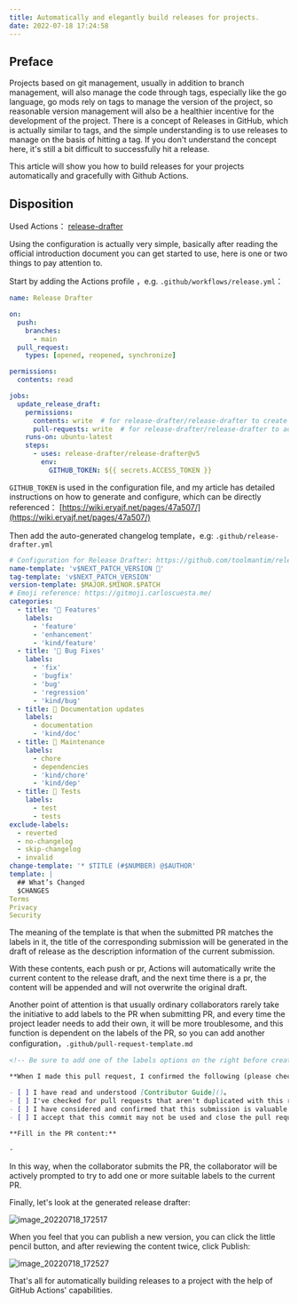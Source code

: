 ```yaml
---
title: Automatically and elegantly build releases for projects.
date: 2022-07-18 17:24:58
---
```


## Preface

Projects based on git management, usually in addition to branch management, will also manage the code through tags, especially like the go language, go mods rely on tags to manage the version of the project, so reasonable version management will also be a healthier incentive for the development of the project. There is a concept of Releases in GitHub, which is actually similar to tags, and the simple understanding is to use releases to manage on the basis of hitting a tag. If you don't understand the concept here, it's still a bit difficult to successfully hit a release.

This article will show you how to build releases for your projects automatically and gracefully with Github Actions.

## Disposition

Used Actions： [release-drafter](https://github.com/release-drafter/release-drafter)

Using the configuration is actually very simple, basically after reading the official introduction document you can get started to use, here is one or two things to pay attention to.

Start by adding the Actions profile ，e.g. `.github/workflows/release.yml`：

```yml
name: Release Drafter

on:
  push:
    branches:
      - main
  pull_request:
    types: [opened, reopened, synchronize]

permissions:
  contents: read

jobs:
  update_release_draft:
    permissions:
      contents: write  # for release-drafter/release-drafter to create a github release
      pull-requests: write  # for release-drafter/release-drafter to add label to PR
    runs-on: ubuntu-latest
    steps:
      - uses: release-drafter/release-drafter@v5
        env:
          GITHUB_TOKEN: ${{ secrets.ACCESS_TOKEN }}
```

`GITHUB_TOKEN` is used in the configuration file, and my article has detailed instructions on how to generate and configure, which can be directly referenced： [https://wiki.eryajf.net/pages/47a507/](https://wiki.eryajf.net/pages/47a507/)

Then add the auto-generated changelog template，e.g: `.github/release-drafter.yml`

```yml
# Configuration for Release Drafter: https://github.com/toolmantim/release-drafter
name-template: 'v$NEXT_PATCH_VERSION 🌈'
tag-template: 'v$NEXT_PATCH_VERSION'
version-template: $MAJOR.$MINOR.$PATCH
# Emoji reference: https://gitmoji.carloscuesta.me/
categories:
  - title: '🚀 Features'
    labels:
      - 'feature'
      - 'enhancement'
      - 'kind/feature'
  - title: '🐛 Bug Fixes'
    labels:
      - 'fix'
      - 'bugfix'
      - 'bug'
      - 'regression'
      - 'kind/bug'
  - title: 📝 Documentation updates
    labels:
      - documentation
      - 'kind/doc'
  - title: 👻 Maintenance
    labels:
      - chore
      - dependencies
      - 'kind/chore'
      - 'kind/dep'
  - title: 🚦 Tests
    labels:
      - test
      - tests
exclude-labels:
  - reverted
  - no-changelog
  - skip-changelog
  - invalid
change-template: '* $TITLE (#$NUMBER) @$AUTHOR'
template: |
  ## What’s Changed
  $CHANGES
Terms
Privacy
Security
```

The meaning of the template is that when the submitted PR matches the labels in it, the title of the corresponding submission will be generated in the draft of release as the description information of the current submission.

With these contents, each push or pr, Actions will automatically write the current content to the release draft, and the next time there is a pr, the content will be appended and will not overwrite the original draft.

Another point of attention is that usually ordinary collaborators rarely take the initiative to add labels to the PR when submitting PR, and every time the project leader needs to add their own, it will be more troublesome, and this function is dependent on the labels of the PR, so you can add another configuration，`.github/pull-request-template.md`

```markdown
<!-- Be sure to add one of the labels options on the right before creating a PR: [feature], [fix], [documentation]. This allows Actions to automatically categorize PRs when Releases are automatically generated.-->

**When I made this pull request, I confirmed the following (please checkbox)：**

- [ ] I have read and understood [Contributor Guide]()。
- [ ] I've checked for pull requests that aren't duplicated with this request.
- [ ] I have considered and confirmed that this submission is valuable to others.
- [ ] I accept that this commit may not be used and close the pull request as the maintainer wishes.

**Fill in the PR content:**

-
```

In this way, when the collaborator submits the PR, the collaborator will be actively prompted to try to add one or more suitable labels to the current PR.

Finally, let's look at the generated release drafter:

![image_20220718_172517](https://cdn.staticaly.com/gh/eryajf/tu/main/img/image_20220718_172517.png)

When you feel that you can publish a new version, you can click the little pencil button, and after reviewing the content twice, click Publish:

![image_20220718_172527](https://cdn.staticaly.com/gh/eryajf/tu/main/img/image_20220718_172527.png)

That's all for automatically building releases to a project with the help of GitHub Actions' capabilities.